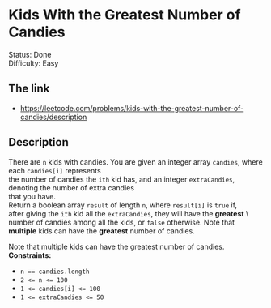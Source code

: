 # Kids With the Greatest Number of Candies

Status: Done \
Difficulty: Easy

## The link
- https://leetcode.com/problems/kids-with-the-greatest-number-of-candies/description

## Description
There are `n` kids with candies. You are given an integer array `candies`, where each `candies[i]` represents \
the number of candies the `ith` kid has, and an integer `extraCandies`, denoting the number of extra candies \
that you have. \
Return a boolean array `result` of length `n`, where `result[i]` is `true` if, \
after giving the `ith` kid all the `extraCandies`, they will have the **greatest** \ 
number of candies among all the kids, or `false` otherwise.
Note that **multiple** kids can have the **greatest** number of candies.

Note that multiple kids can have the greatest number of candies.
**Constraints:**
- `n == candies.length`
- `2 <= n <= 100`
- `1 <= candies[i] <= 100`
- `1 <= extraCandies <= 50`
